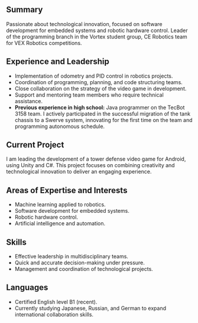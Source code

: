 ## Summary

Passionate about technological innovation, focused on software development for embedded systems and robotic hardware control. Leader of the programming branch in the Vortex student group, CE Robotics team for VEX Robotics competitions.

## Experience and Leadership

- Implementation of odometry and PID control in robotics projects.
- Coordination of programming, planning, and code structuring teams.
- Close collaboration on the strategy of the video game in development.
- Support and mentoring team members who require technical assistance.
- **Previous experience in high school:** Java programmer on the TecBot 3158 team. I actively participated in the successful migration of the tank chassis to a Swerve system, innovating for the first time on the team and programming autonomous schedule.

## Current Project

I am leading the development of a tower defense video game for Android, using Unity and C#. This project focuses on combining creativity and technological innovation to deliver an engaging experience.

## Areas of Expertise and Interests

- Machine learning applied to robotics.
- Software development for embedded systems.
- Robotic hardware control.
- Artificial intelligence and automation.

## Skills

- Effective leadership in multidisciplinary teams.
- Quick and accurate decision-making under pressure.
- Management and coordination of technological projects.

## Languages

- Certified English level B1 (recent).
- Currently studying Japanese, Russian, and German to expand international collaboration skills.
